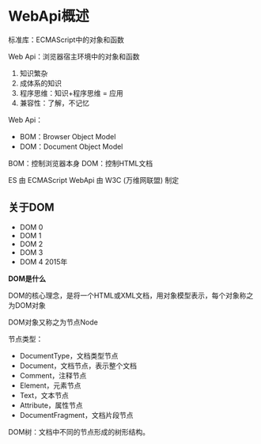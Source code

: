 # WebApi概述

标准库：ECMAScript中的对象和函数

Web Api：浏览器宿主环境中的对象和函数

1. 知识繁杂
2. 成体系的知识
3. 程序思维：知识+程序思维 = 应用
4. 兼容性：了解，不记忆

Web Api：

- BOM：Browser Object Model
- DOM：Document Object Model

BOM：控制浏览器本身
DOM：控制HTML文档

ES 由 ECMAScript
WebApi 由 W3C (万维网联盟) 制定

## 关于DOM

- DOM 0
- DOM 1
- DOM 2
- DOM 3
- DOM 4 2015年


**DOM是什么**

DOM的核心理念，是将一个HTML或XML文档，用对象模型表示，每个对象称之为DOM对象

DOM对象又称之为节点Node

节点类型：

- DocumentType，文档类型节点
- Document，文档节点，表示整个文档
- Comment，注释节点
- Element，元素节点
- Text，文本节点
- Attribute，属性节点
- DocumentFragment，文档片段节点

DOM树：文档中不同的节点形成的树形结构。